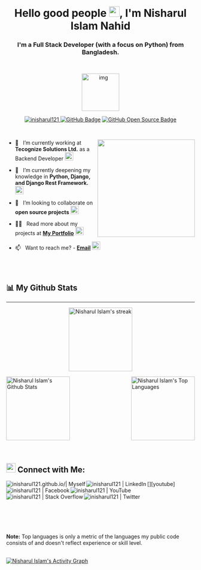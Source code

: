 <h1 align="center">Hello good people <img src="assets/gifs/waving-hand-joypixels.gif" height="28px" width="28px">, I'm Nisharul Islam Nahid</h1> 
<h3 align="center">I'm a Full Stack Developer (with a focus on Python) from Bangladesh.</h3>

<br>

<p align="center">
  <img data-target="animated-image.replacedImage" alt="img" class="AnimatedImagePlayer-animatedImage" src="https://camo.githubusercontent.com/27580a32faa17e70eb452c4d5da3c99194238de3451ffebb88ac92b53f50b98a/68747470733a2f2f6769746875622e6769746875626173736574732e636f6d2f696d616765732f6d6f6e612d6c6f6164696e672d64656661756c742e676966" width="100px" style="display: block; opacity: 1;">
</P>

<p align="center">
  <a href="https://github.com/inisharul121/"><img src="https://komarev.com/ghpvc/?username=inisharul121&label=Profile%20views&color=0e75b6&style=flat" alt="inisharul121" /> </a>
  <a href="https://github.com/inisharul121"><img src="https://img.shields.io/github/followers/inisharul121?label=Followers&style=social" alt="GitHub Badge"></a> 
  <a href="https://github.com/inisharul121?tab=repositories"><img src="https://badges.frapsoft.com/os/v1/open-source.svg?v=102" alt="GitHub Open Source Badge"></a> 
</p>

<br>

<p align="right">
  <img align="right" src="assets/images/theme.png" height="260"/>
</p>

<p align="left">

- 🔭 &nbsp; I’m currently working at **Tecognize Solutions Ltd.** as a Backend Developer <img src="assets/gifs/winking-face-joypixels.gif" height="22px" width="22px">

- 🌱 &nbsp; I’m currently deepening my knowledge in **Python, Django, and Django Rest Framework.** <img src="assets/gifs/writing-hand-joypixels.gif" height="22px" width="22px">

- 👯 &nbsp; I’m looking to collaborate on **open source projects** <img src="assets/gifs/waving-hand-joypixels.gif" height="22px" width="22px">

- 👨‍💻 &nbsp; Read more about my projects at **[My Portfolio](https://github.com/inisharul121/)** <img src="assets/gifs/robot-joypixels.gif" height="22px" width="22px">

- 📫 &nbsp; Want to reach me? - **[Email](mailto:nisharul1640@diit.info)** <img src="assets/gifs/thinking-face-joypixels.gif" height="22px" width="22px">
</p>

<br>
<br>

## 📊 My Github Stats

<hr>

<p align="center">
  <a href="https://github.com/inisharul121/">
    <img title="🔥 Get streak stats for your profile at git.io/streak-stats" height="170px" alt="Nisharul Islam's streak" src="https://github-readme-streak-stats.herokuapp.com/?user=inisharul121&theme=black-ice&hide_border=true&stroke=0000&background=0D1117"/>
  </a>
</p>

<p>
  <a align="left" href="https://github.com/inisharul121/">
    <img alt="Nisharul Islam's Github Stats" height="170px" src="https://github-readme-stats.vercel.app/api?username=inisharul121&show_icons=true&count_private=true&theme=react&hide_border=true&bg_color=0D1117" />
  </a>
  <a href="https://github.com/inisharul121/">
    <img align="right" alt="Nisharul Islam's Top Languages" height="170px" src="https://github-readme-stats.vercel.app/api/top-langs/?username=inisharul121&langs_count=8&count_private=true&layout=compact&theme=react&hide_border=true&bg_color=0D1117" />
  </a>
</p>

<br/>

## <img src="assets/gifs/globe-joypixels.gif" height="25px" width="25px"> Connect with Me:

[<img align="left" alt="inisharul121.github.io/| Myself" src="https://img.shields.io/badge/website-000000?style=for-the-badge&logo=About.me&logoColor=white" />][website]
[<img align="left" alt="inisharul121 | LinkedIn" src="https://img.shields.io/badge/LinkedIn-0077B5?style=for-the-badge&logo=linkedin&logoColor=white" />][linkedin]
[<img align="left" alt="inisharul121 | Facebook" src="https://img.shields.io/badge/Facebook-1877F2?style=for-the-badge&logo=facebook&logoColor=white" />][facebook]
[<img align="left" alt="inisharul121 | YouTube" src="https://img.shields.io/badge/YouTube-FF0000?style=for-the-badge&logo=youtube&logoColor=white"/>][youtube]
[<img align="left" alt="inisharul121 | Stack Overflow" src="https://img.shields.io/badge/Stack_Overflow-FE7A16?style=for-the-badge&logo=stack-overflow&logoColor=white" />][stack-overflow]
[<img align="left" alt="inisharul121 | Twitter" src="https://img.shields.io/badge/Twitter-1DA1F2?style=for-the-badge&logo=twitter&logoColor=white" />][twitter]

<!-- [<img align="left" alt="inisharul121 | Instagram" src="https://img.shields.io/badge/Instagram-E4405F?style=for-the-badge&logo=instagram&logoColor=white" />][instagram] -->

## <h1> &nbsp; </h1>

<br>

<b>Note:</b> Top languages is only a metric of the languages my public code consists of and doesn't reflect experience or skill level.

<br/>
<a href="https://github.com/inisharul121/"><img alt="Nisharul Islam's Activity Graph" src="https://activity-graph.herokuapp.com/graph?username=inisharul121&bg_color=0D1117&color=5BCDEC&line=5BCDEC&point=FFFFFF&hide_border=true" /></a>

[website]: https://nisharul.xyz/
[linkedin]: https://www.linkedin.com/in/inisharul121/
[facebook]: https://www.facebook.com/inisharul121/
[stack-overflow]: https://stackoverflow.com/users/inisharul121
[twitter]: https://twitter.com/inisharul121
